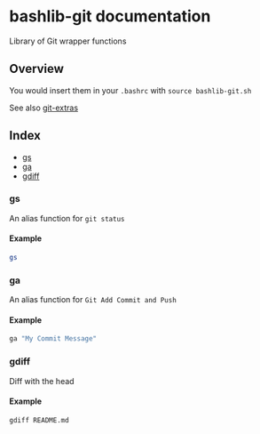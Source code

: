 # bashlib-git documentation

Library of Git wrapper functions

## Overview

You would insert them in your `.bashrc` with `source bashlib-git.sh`

See also [git-extras](https://github.com/tj/git-extras/blob/main/Commands.md)

## Index

* [gs](#gs)
* [ga](#ga)
* [gdiff](#gdiff)

### gs

An alias function for `git status`

#### Example

```bash
gs
```

### ga

An alias function for `Git Add Commit and Push`

#### Example

```bash
ga "My Commit Message"
```

### gdiff

Diff with the head

#### Example

```bash
gdiff README.md
```

